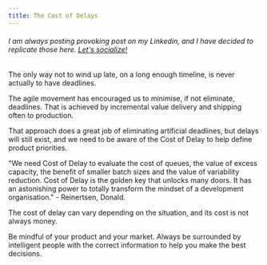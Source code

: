 ```yaml
---
title: The Cost of Delays
---
```


###### I am always posting provoking post on my Linkedin, and I have decided to replicate those here. [Let's socialize!](https://www.linkedin.com/in/alexsandro-souza-dev)

The only way not to wind up late, on a long enough timeline, is never actually to have deadlines.

The agile movement has encouraged us to minimise, if not eliminate, deadlines. That is achieved by incremental value delivery and shipping often to production.

That approach does a great job of eliminating artificial deadlines, but delays will still exist, and we need to be aware of the Cost of Delay to help define product priorities.

"We need Cost of Delay to evaluate the cost of queues, the value of excess capacity, the benefit of smaller batch sizes and the value of variability reduction. Cost of Delay is the golden key that unlocks many doors. It has an astonishing power to totally transform the mindset of a development organisation."  - Reinertsen, Donald.

The cost of delay can vary depending on the situation, and its cost is not always money.

Be mindful of your product and your market. Always be surrounded by intelligent people with the correct information to help you make the best decisions.
